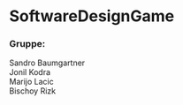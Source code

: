 # SoftwareDesignGame

### Gruppe: 
Sandro Baumgartner <br>
Jonil Kodra <br>
Marijo Lacic <br>
Bischoy Rizk